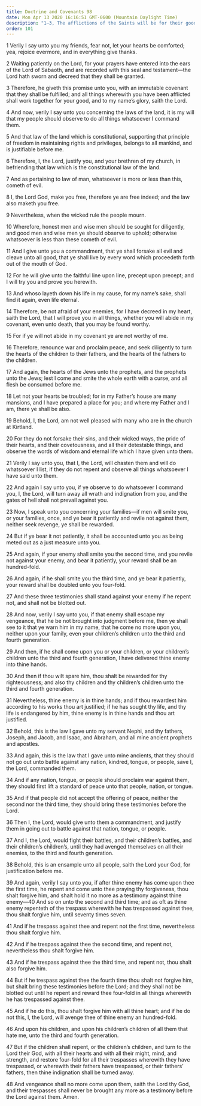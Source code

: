 ```yaml
---
title: Doctrine and Covenants 98
date: Mon Apr 13 2020 16:16:51 GMT-0600 (Mountain Daylight Time)
description: "1–3, The afflictions of the Saints will be for their good; 4–8, The Saints are to befriend the constitutional law of the land; 9–10, Honest, wise, and good men should be supported for secular government; 11–15, Those who lay down their lives in the Lord’s cause will have eternal life; 16–18, Renounce war and proclaim peace; 19–22, The Saints in Kirtland are reproved and commanded to repent; 23–32, The Lord reveals His laws governing the persecutions and afflictions imposed on His people; 33–38, War is justified only when the Lord commands it; 39–48, The Saints are to forgive their enemies, who, if they repent, will also escape the Lord’s vengeance."
order: 101
---
```


1 Verily I say unto you my friends, fear not, let your hearts be comforted; yea, rejoice evermore, and in everything give thanks.

2 Waiting patiently on the Lord, for your prayers have entered into the ears of the Lord of Sabaoth, and are recorded with this seal and testament—the Lord hath sworn and decreed that they shall be granted.

3 Therefore, he giveth this promise unto you, with an immutable covenant that they shall be fulfilled; and all things wherewith you have been afflicted shall work together for your good, and to my name’s glory, saith the Lord.

4 And now, verily I say unto you concerning the laws of the land, it is my will that my people should observe to do all things whatsoever I command them.

5 And that law of the land which is constitutional, supporting that principle of freedom in maintaining rights and privileges, belongs to all mankind, and is justifiable before me.

6 Therefore, I, the Lord, justify you, and your brethren of my church, in befriending that law which is the constitutional law of the land.

7 And as pertaining to law of man, whatsoever is more or less than this, cometh of evil.

8 I, the Lord God, make you free, therefore ye are free indeed; and the law also maketh you free.

9 Nevertheless, when the wicked rule the people mourn.

10 Wherefore, honest men and wise men should be sought for diligently, and good men and wise men ye should observe to uphold; otherwise whatsoever is less than these cometh of evil.

11 And I give unto you a commandment, that ye shall forsake all evil and cleave unto all good, that ye shall live by every word which proceedeth forth out of the mouth of God.

12 For he will give unto the faithful line upon line, precept upon precept; and I will try you and prove you herewith.

13 And whoso layeth down his life in my cause, for my name’s sake, shall find it again, even life eternal.

14 Therefore, be not afraid of your enemies, for I have decreed in my heart, saith the Lord, that I will prove you in all things, whether you will abide in my covenant, even unto death, that you may be found worthy.

15 For if ye will not abide in my covenant ye are not worthy of me.

16 Therefore, renounce war and proclaim peace, and seek diligently to turn the hearts of the children to their fathers, and the hearts of the fathers to the children.

17 And again, the hearts of the Jews unto the prophets, and the prophets unto the Jews; lest I come and smite the whole earth with a curse, and all flesh be consumed before me.

18 Let not your hearts be troubled; for in my Father’s house are many mansions, and I have prepared a place for you; and where my Father and I am, there ye shall be also.

19 Behold, I, the Lord, am not well pleased with many who are in the church at Kirtland.

20 For they do not forsake their sins, and their wicked ways, the pride of their hearts, and their covetousness, and all their detestable things, and observe the words of wisdom and eternal life which I have given unto them.

21 Verily I say unto you, that I, the Lord, will chasten them and will do whatsoever I list, if they do not repent and observe all things whatsoever I have said unto them.

22 And again I say unto you, if ye observe to do whatsoever I command you, I, the Lord, will turn away all wrath and indignation from you, and the gates of hell shall not prevail against you.

23 Now, I speak unto you concerning your families—if men will smite you, or your families, once, and ye bear it patiently and revile not against them, neither seek revenge, ye shall be rewarded.

24 But if ye bear it not patiently, it shall be accounted unto you as being meted out as a just measure unto you.

25 And again, if your enemy shall smite you the second time, and you revile not against your enemy, and bear it patiently, your reward shall be an hundred-fold.

26 And again, if he shall smite you the third time, and ye bear it patiently, your reward shall be doubled unto you four-fold.

27 And these three testimonies shall stand against your enemy if he repent not, and shall not be blotted out.

28 And now, verily I say unto you, if that enemy shall escape my vengeance, that he be not brought into judgment before me, then ye shall see to it that ye warn him in my name, that he come no more upon you, neither upon your family, even your children’s children unto the third and fourth generation.

29 And then, if he shall come upon you or your children, or your children’s children unto the third and fourth generation, I have delivered thine enemy into thine hands.

30 And then if thou wilt spare him, thou shalt be rewarded for thy righteousness; and also thy children and thy children’s children unto the third and fourth generation.

31 Nevertheless, thine enemy is in thine hands; and if thou rewardest him according to his works thou art justified; if he has sought thy life, and thy life is endangered by him, thine enemy is in thine hands and thou art justified.

32 Behold, this is the law I gave unto my servant Nephi, and thy fathers, Joseph, and Jacob, and Isaac, and Abraham, and all mine ancient prophets and apostles.

33 And again, this is the law that I gave unto mine ancients, that they should not go out unto battle against any nation, kindred, tongue, or people, save I, the Lord, commanded them.

34 And if any nation, tongue, or people should proclaim war against them, they should first lift a standard of peace unto that people, nation, or tongue.

35 And if that people did not accept the offering of peace, neither the second nor the third time, they should bring these testimonies before the Lord.

36 Then I, the Lord, would give unto them a commandment, and justify them in going out to battle against that nation, tongue, or people.

37 And I, the Lord, would fight their battles, and their children’s battles, and their children’s children’s, until they had avenged themselves on all their enemies, to the third and fourth generation.

38 Behold, this is an ensample unto all people, saith the Lord your God, for justification before me.

39 And again, verily I say unto you, if after thine enemy has come upon thee the first time, he repent and come unto thee praying thy forgiveness, thou shalt forgive him, and shalt hold it no more as a testimony against thine enemy—40 And so on unto the second and third time; and as oft as thine enemy repenteth of the trespass wherewith he has trespassed against thee, thou shalt forgive him, until seventy times seven.

41 And if he trespass against thee and repent not the first time, nevertheless thou shalt forgive him.

42 And if he trespass against thee the second time, and repent not, nevertheless thou shalt forgive him.

43 And if he trespass against thee the third time, and repent not, thou shalt also forgive him.

44 But if he trespass against thee the fourth time thou shalt not forgive him, but shalt bring these testimonies before the Lord; and they shall not be blotted out until he repent and reward thee four-fold in all things wherewith he has trespassed against thee.

45 And if he do this, thou shalt forgive him with all thine heart; and if he do not this, I, the Lord, will avenge thee of thine enemy an hundred-fold.

46 And upon his children, and upon his children’s children of all them that hate me, unto the third and fourth generation.

47 But if the children shall repent, or the children’s children, and turn to the Lord their God, with all their hearts and with all their might, mind, and strength, and restore four-fold for all their trespasses wherewith they have trespassed, or wherewith their fathers have trespassed, or their fathers’ fathers, then thine indignation shall be turned away.

48 And vengeance shall no more come upon them, saith the Lord thy God, and their trespasses shall never be brought any more as a testimony before the Lord against them. Amen.
